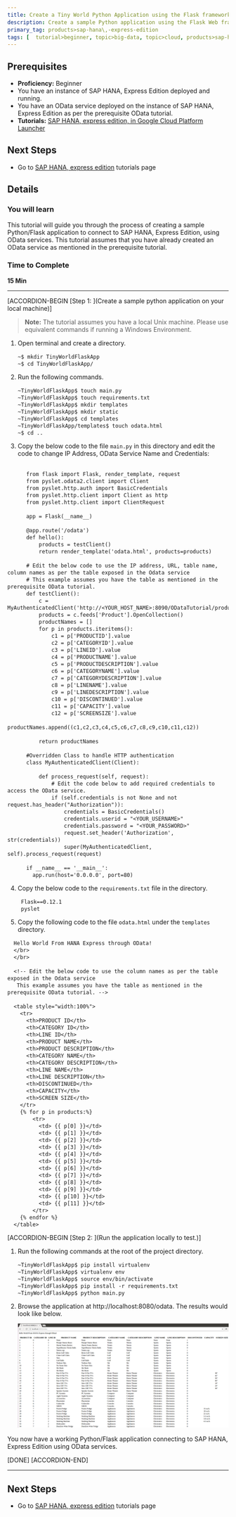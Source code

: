 ```yaml
---
title: Create a Tiny World Python Application using the Flask framework, to consume OData services to connect to SAP HANA, Express Edition.
description: Create a sample Python application using the Flask Web framework, which connects to SAP HANA, Express Edition using OData Services
primary_tag: products>sap-hana\,-express-edition
tags: [  tutorial>beginner, topic>big-data, topic>cloud, products>sap-hana, products>sap-hana\,-express-edition  ]
---
```


## Prerequisites  
 - **Proficiency:** Beginner
 - You have an instance of SAP HANA, Express Edition deployed and running.
 - You have an OData service deployed on the instance of SAP HANA, Express Edition as per the prerequisite OData tutorial.
 - **Tutorials:** [SAP HANA, express edition, in Google Cloud Platform Launcher](https://www.sap.com/developer/tutorials/hxe-gcp-getting-started-launcher.html)


## Next Steps
 - Go to [SAP HANA, express edition](https://www.sap.com/developer/topics/sap-hana-express.tutorials.html) tutorials page

## Details
### You will learn  
This tutorial will guide you through the process of creating a sample Python/Flask application to connect to SAP HANA, Express Edition, using OData services. This tutorial assumes that you have already created an OData service as mentioned in the prerequisite tutorial.

### Time to Complete
**15 Min**

---

[ACCORDION-BEGIN [Step 1: ](Create a sample python application on your local machine)]
>**Note:**
> The tutorial assumes you have a local Unix machine. Please use equivalent commands if running a Windows Environment.


1. Open terminal and create a directory.
    ```
    ~$ mkdir TinyWorldFlaskApp
    ~$ cd TinyWorldFlaskApp/

    ```
2. Run the following commands.

    ```
    ~TinyWorldFlaskApp$ touch main.py
    ~TinyWorldFlaskApp$ touch requirements.txt
    ~TinyWorldFlaskApp$ mkdir templates
    ~TinyWorldFlaskApp$ mkdir static
    ~TinyWorldFlaskApp$ cd templates
    ~TinyWorldFlaskApp/templates$ touch odata.html
    ~$ cd ..

    ```
3. Copy the below code to the file `main.py` in this directory and edit the code to change IP Address, OData Service Name and Credentials:

  ```

        from flask import Flask, render_template, request
        from pyslet.odata2.client import Client
        from pyslet.http.auth import BasicCredentials
        from pyslet.http.client import Client as http
        from pyslet.http.client import ClientRequest

        app = Flask(__name__)

        @app.route('/odata')
        def hello():
            products = testClient()
            return render_template('odata.html', products=products)

        # Edit the below code to use the IP address, URL, table name, column names as per the table exposed in the Odata service
        # This example assumes you have the table as mentioned in the prerequisite OData tutorial.
        def testClient():
            c = MyAuthenticatedClient('http://<YOUR_HOST_NAME>:8090/ODataTutorial/product.xsodata')
            products = c.feeds['Product'].OpenCollection()
            productNames = []
            for p in products.iteritems():
                c1 = p['PRODUCTID'].value
                c2 = p['CATEGORYID'].value
                c3 = p['LINEID'].value
                c4 = p['PRODUCTNAME'].value
                c5 = p['PRODUCTDESCRIPTION'].value
                c6 = p['CATEGORYNAME'].value
                c7 = p['CATEGORYDESCRIPTION'].value
                c8 = p['LINENAME'].value
                c9 = p['LINEDESCRIPTION'].value
                c10 = p['DISCONTINUED'].value
                c11 = p['CAPACITY'].value
                c12 = p['SCREENSIZE'].value
                productNames.append((c1,c2,c3,c4,c5,c6,c7,c8,c9,c10,c11,c12))

            return productNames

        #Overridden Class to handle HTTP authentication
        class MyAuthenticatedClient(Client):

            def process_request(self, request):
                # Edit the code below to add required credentials to access the OData service.
                if (self.credentials is not None and not request.has_header("Authorization")):
                    credentials = BasicCredentials()
                    credentials.userid = "<YOUR_USERNAME>"
                    credentials.password = "<YOUR_PASSWORD>"
                    request.set_header('Authorization', str(credentials))
                    super(MyAuthenticatedClient, self).process_request(request)

        if __name__ == '__main__':
          app.run(host='0.0.0.0', port=80)
  ```
4. Copy the below code to the  `requirements.txt` file in the directory.

        Flask==0.12.1
        pyslet

8. Copy the following code to the file `odata.html` under the `templates` directory.

```
  Hello World From HANA Express through OData!
  </br>
  </br>

  <!-- Edit the below code to use the column names as per the table exposed in the Odata service
   This example assumes you have the table as mentioned in the prerequisite OData tutorial. -->

  <table style="width:100%">
    <tr>
      <th>PRODUCT ID</th>
      <th>CATEGORY ID</th>
      <th>LINE ID</th>
      <th>PRODUCT NAME</th>
      <th>PRODUCT DESCRIPTION</th>
      <th>CATEGORY NAME</th>
      <th>CATEGORY DESCRIPTION</th>
      <th>LINE NAME</th>
      <th>LINE DESCRIPTION</th>
      <th>DISCONTINUED</th>
      <th>CAPACITY</th>
      <th>SCREEN SIZE</th>
    </tr>
    {% for p in products:%}
        <tr>
          <td> {{ p[0] }}</td>
          <td> {{ p[1] }}</td>
          <td> {{ p[2] }}</td>
          <td> {{ p[3] }}</td>
          <td> {{ p[4] }}</td>
          <td> {{ p[5] }}</td>
          <td> {{ p[6] }}</td>
          <td> {{ p[7] }}</td>
          <td> {{ p[8] }}</td>
          <td> {{ p[9] }}</td>
          <td> {{ p[10] }}</td>
          <td> {{ p[11] }}</td>
        </tr>
    {% endfor %}
  </table>

```


[ACCORDION-BEGIN [Step 2: ](Run the application locally to test.)]

1. Run the following commands at the root of the project directory.

    ```
    ~TinyWorldFlaskApp$ pip install virtualenv
    ~TinyWorldFlaskApp$ virtualenv env
    ~TinyWorldFlaskApp$ source env/bin/activate
    ~TinyWorldFlaskApp$ pip install -r requirements.txt
    ~TinyWorldFlaskApp$ python main.py
    ```

2. Browse the application at http://localhost:8080/odata.
The results would look like below.

    ![Output of OData service](1.png)


You now have a working Python/Flask application connecting to SAP HANA, Express Edition using OData services.

[DONE]
[ACCORDION-END]

---

## Next Steps
 - Go to [SAP HANA, express edition](https://www.sap.com/developer/topics/sap-hana-express.tutorials.html) tutorials page
